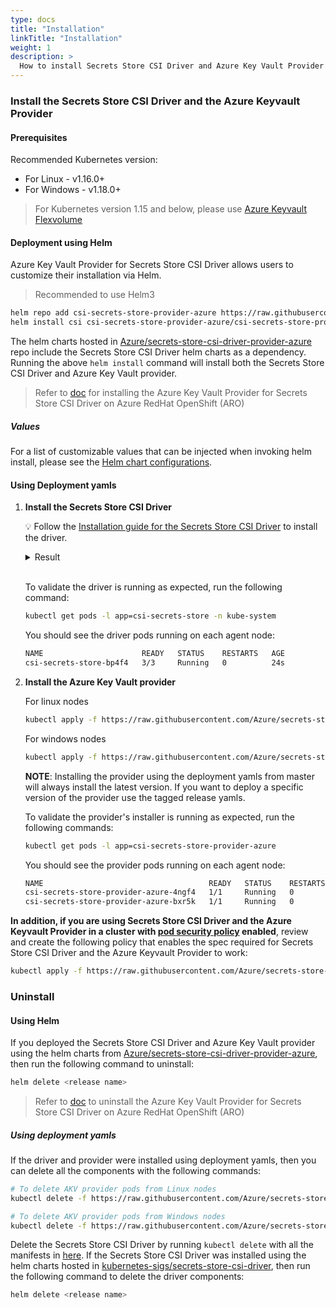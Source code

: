 ```yaml
---
type: docs
title: "Installation"
linkTitle: "Installation"
weight: 1
description: >
  How to install Secrets Store CSI Driver and Azure Key Vault Provider on your clusters.
---
```


### Install the Secrets Store CSI Driver and the Azure Keyvault Provider

#### Prerequisites

Recommended Kubernetes version:

- For Linux - v1.16.0+
- For Windows - v1.18.0+

> For Kubernetes version 1.15 and below, please use [Azure Keyvault Flexvolume](https://github.com/Azure/kubernetes-keyvault-flexvol)

#### Deployment using Helm

Azure Key Vault Provider for Secrets Store CSI Driver allows users to customize their installation via Helm.

> Recommended to use Helm3

```bash
helm repo add csi-secrets-store-provider-azure https://raw.githubusercontent.com/Azure/secrets-store-csi-driver-provider-azure/master/charts
helm install csi csi-secrets-store-provider-azure/csi-secrets-store-provider-azure
```

The helm charts hosted in [Azure/secrets-store-csi-driver-provider-azure](https://github.com/Azure/secrets-store-csi-driver-provider-azure/tree/master/charts/csi-secrets-store-provider-azure) repo include the Secrets Store CSI Driver helm charts as a dependency. Running the above `helm install` command will install both the Secrets Store CSI Driver and Azure Key Vault provider.

> Refer to [doc](../../configurations/deploy-in-openshift) for installing the Azure Key Vault Provider for Secrets Store CSI Driver on Azure RedHat OpenShift (ARO)

##### Values

For a list of customizable values that can be injected when invoking helm install, please see the [Helm chart configurations](https://github.com/Azure/secrets-store-csi-driver-provider-azure/blob/master/charts/csi-secrets-store-provider-azure/README.md#configuration).

#### Using Deployment yamls

1. **Install the Secrets Store CSI Driver**

    💡 Follow the [Installation guide for the Secrets Store CSI Driver](https://secrets-store-csi-driver.sigs.k8s.io/getting-started/installation.html) to install the driver.

    <details>
    <summary>Result</summary>

    ```bash
    csidriver.storage.k8s.io/secrets-store.csi.k8s.io created
    serviceaccount/secrets-store-csi-driver created
    clusterrole.rbac.authorization.k8s.io/secretproviderclasses-role created
    clusterrolebinding.rbac.authorization.k8s.io/secretproviderclasses-rolebinding created
    clusterrole.rbac.authorization.k8s.io/secretprovidersyncing-role created
    clusterrolebinding.rbac.authorization.k8s.io/secretprovidersyncing-rolebinding created
    daemonset.apps/csi-secrets-store-windows created
    daemonset.apps/csi-secrets-store created
    customresourcedefinition.apiextensions.k8s.io/secretproviderclasses.secrets-store.csi.x-k8s.io created
    customresourcedefinition.apiextensions.k8s.io/secretproviderclasspodstatuses.secrets-store.csi.x-k8s.io created
    ```

    </details><br/>

    To validate the driver is running as expected, run the following command:

    ```bash
    kubectl get pods -l app=csi-secrets-store -n kube-system
    ```

    You should see the driver pods running on each agent node:

    ```bash
    NAME                      READY   STATUS    RESTARTS   AGE
    csi-secrets-store-bp4f4   3/3     Running   0          24s
    ```

2. **Install the Azure Key Vault provider**

    For linux nodes

    ```bash
    kubectl apply -f https://raw.githubusercontent.com/Azure/secrets-store-csi-driver-provider-azure/master/deployment/provider-azure-installer.yaml
    ```

    For windows nodes

    ```bash
    kubectl apply -f https://raw.githubusercontent.com/Azure/secrets-store-csi-driver-provider-azure/master/deployment/provider-azure-installer-windows.yaml
    ```

    **NOTE**: Installing the provider using the deployment yamls from master will always install the latest version. If you want to deploy a specific version of the provider use the tagged release yamls.

    To validate the provider's installer is running as expected, run the following commands:

    ```bash
    kubectl get pods -l app=csi-secrets-store-provider-azure
    ```

    You should see the provider pods running on each agent node:

    ```bash
    NAME                                     READY   STATUS    RESTARTS   AGE
    csi-secrets-store-provider-azure-4ngf4   1/1     Running   0          8s
    csi-secrets-store-provider-azure-bxr5k   1/1     Running   0          8s
    ```

**In addition, if you are using Secrets Store CSI Driver and the Azure Keyvault Provider in a cluster with [pod security policy](https://kubernetes.io/docs/concepts/policy/pod-security-policy/) enabled**, review and create the following policy that enables the spec required for Secrets Store CSI Driver and the Azure Keyvault Provider to work:

```bash
kubectl apply -f https://raw.githubusercontent.com/Azure/secrets-store-csi-driver-provider-azure/master/deployment/pod-security-policy.yaml
```

### Uninstall

#### Using Helm

If you deployed the Secrets Store CSI Driver and Azure Key Vault provider using the helm charts from [Azure/secrets-store-csi-driver-provider-azure](https://github.com/Azure/secrets-store-csi-driver-provider-azure/tree/master/charts/csi-secrets-store-provider-azure), then run the following command to uninstall:

```bash
helm delete <release name>
```

> Refer to [doc](../../configurations/deploy-in-openshift) to uninstall the Azure Key Vault Provider for Secrets Store CSI Driver on Azure RedHat OpenShift (ARO)

##### Using deployment yamls

If the driver and provider were installed using deployment yamls, then you can delete all the components with the following commands:

```bash
# To delete AKV provider pods from Linux nodes
kubectl delete -f https://raw.githubusercontent.com/Azure/secrets-store-csi-driver-provider-azure/master/deployment/provider-azure-installer.yaml

# To delete AKV provider pods from Windows nodes
kubectl delete -f https://raw.githubusercontent.com/Azure/secrets-store-csi-driver-provider-azure/master/deployment/provider-azure-installer-windows.yaml
```

Delete the Secrets Store CSI Driver by running `kubectl delete` with all the manifests in [here](https://github.com/kubernetes-sigs/secrets-store-csi-driver/tree/master/deploy). If the Secrets Store CSI Driver was installed using the helm charts hosted in [kubernetes-sigs/secrets-store-csi-driver](https://github.com/kubernetes-sigs/secrets-store-csi-driver/tree/master/charts/secrets-store-csi-driver), then run the following command to delete the driver components:

```bash
helm delete <release name>
```
